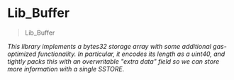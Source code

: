 # Lib_Buffer





> Lib_Buffer





*This library implements a bytes32 storage array with some additional gas-optimized functionality. In particular, it encodes its length as a uint40, and tightly packs this with an overwritable &quot;extra data&quot; field so we can store more information with a single SSTORE.*







